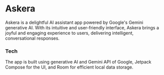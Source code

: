 # Askera

Askera is a delightful AI assistant app powered by Google's Gemini generative AI. With its intuitive and user-friendly interface, Askera brings a joyful and engaging experience to users, delivering intelligent, conversational responses.

### Tech

The app is built using generative AI and Gemini API of Google, Jetpack Compose for the UI, and Room for efficient local data storage.
